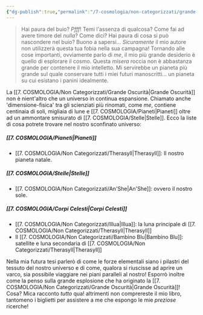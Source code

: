 ```yaml
---
{"dg-publish":true,"permalink":"/7-cosmologia/non-categorizzati/grande-oscurita/"}
---
```



>Hai paura del buio? *Pfff*! Temi l'assenza di qualcosa? Come fai ad avere timore del *nulla*? Come dici? Hai paura di cosa si può nascondere nel buio? Buono a sapersi... *Sicuramente* il mio autore non utilizzerà questa tua fobia nella sua campagna! 
>Tornando alle cose importanti, ovviamente parlo di *me*, il mio più grande desiderio è quello di esplorare il cosmo. Questa *misera* roccia non è abbastanza grande per contenere il mio intelletto. Mi servirebbe un pianeta più grande sul quale conservare tutti i miei futuri manoscritti... un pianeta su cui esistano i panini idealmente. 

La [[7. COSMOLOGIA/Non Categorizzati/Grande Oscurità\|Grande Oscurità]] non è nient'altro che un universo in continua espansione. Chiamato anche 'dimensione-fisica' tra gli scienziati più rinomati, come *me*, contiene centinaia di soli, migliaia di lune e [[7. COSMOLOGIA/Pianeti\|Pianeti]] oltre ad un ammontare smisurato di [[7. COSMOLOGIA/Stelle\|Stelle]]. Ecco la liste di cosa potrete trovare nel nostro sconfinato universo:

##### [[7. COSMOLOGIA/Pianeti\|Pianeti]]

- [[7. COSMOLOGIA/Non Categorizzati/Therasyll\|Therasyll]]: Il nostro pianeta natale.

##### [[7. COSMOLOGIA/Stelle\|Stelle]]

- [[7. COSMOLOGIA/Non Categorizzati/An'She\|An'She]]: ovvero il nostro sole.

##### [[7. COSMOLOGIA/Corpi Celesti\|Corpi Celesti]]

- [[7. COSMOLOGIA/Non Categorizzati/Illua\|Illua]]: la luna principale di [[7. COSMOLOGIA/Non Categorizzati/Therasyll\|Therasyll]]
- Il [[7. COSMOLOGIA/Non Categorizzati/Bambino Blu\|Bambino Blu]]: satellite e luna secondaria di [[7. COSMOLOGIA/Non Categorizzati/Therasyll\|Therasyll]]

Nella mia futura tesi parlerò di come le forze elementali siano i pilastri del tessuto del nostro universo e di come, qualora si riuscisse ad aprire un varco, sia possibile viaggiare nei piani paralleli al nostro! Esporrò inoltre come la penso sulla grande esplosione che ha originato la [[7. COSMOLOGIA/Non Categorizzati/Grande Oscurità\|Grande Oscurità]]! Cosa? Mica racconto *tutto* qua! altrimenti non comprereste il mio libro, tantomeno i biglietti per assistere a me che espongo le mie *preziose* ricerche! 
